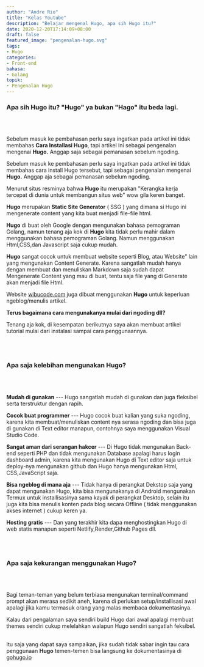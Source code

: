 ```yaml
---
author: "Andre Rio"
title: "Kelas Youtube"
description: "Belajar mengenal Hugo, apa sih Hugo itu?"
date: 2020-12-20T17:14:09+08:00
draft: false
featured_image: "pengenalan-hugo.svg"
tags: 
- Hugo
categories:
- Front-end
bahasa:
- Golang
topik:
- Pengenalan Hugo
---
```


### Apa sih Hugo itu? **"Hugo"** ya bukan **"Hago"** itu beda lagi.
\
<br/>

Sebelum masuk ke pembahasan perlu saya ingatkan pada artikel ini tidak membahas **Cara Installasi Hugo**, tapi artikel ini sebagai pengenalan mengenai **Hugo.** Anggap saja sebagai pemanasan sebelum ngoding.

Sebelum masuk ke pembahasan perlu saya ingatkan pada artikel ini tidak membahas cara install Hugo tersebut, tapi sebagai pengenalan mengenai **Hugo.** Anggap aja sebagai pemanasan sebelum ngoding.

Menurut situs resminya bahwa **Hugo** itu merupakan "Kerangka kerja tercepat di dunia untuk membangun situs web" wow gila keren banget.

**Hugo** merupakan **Static Site Generator** ( SSG ) yang dimana si Hugo ini mengenerate content yang kita buat menjadi file-file html.

**Hugo** di buat oleh Google dengan mengunakan bahasa pemograman Golang, namun tenang aja kok di **Hugo** kita tidak perlu mahir dalam menggunakan bahasa pemograman Golang. Namun menggunakan Html,CSS,dan Javascript saja cukup mudah.

**Hugo** sangat cocok untuk membuat website seperti Blog, atau Website" lain yang mengunakan Content Generate. Karena sangatlah mudah hanya dengan membuat dan menuliskan Markdown saja sudah dapat Mengenerate Content yang mau di buat, tentu saja file yang di Generate akan menjadi file Html.

Website [wibucode.com](https://wibucode.com) juga dibuat menggunakan **Hugo** untuk keperluan ngeblog/menulis artikel.

**Terus bagaimana cara mengunakanya mulai dari ngoding dll?**

Tenang aja kok, di kesempatan berikutnya saya akan membuat artikel tutorial mulai dari instalasi sampai cara penggunaannya.

\
<br/>

### Apa saja kelebihan mengunakan Hugo?
\
<br/>

**Mudah di gunakan**
--- Hugo sangatlah mudah di gunakan dan juga fleksibel serta terstruktur dengan rapih.

**Cocok buat programmer**
--- Hugo cocok buat kalian yang suka ngoding, karena kita membuat/menuliskan content nya serasa ngoding dan bisa juga di gunakan di Text editor manapun, contohnya saya menggunakan Visual Studio Code.

**Sangat aman dari serangan hakcer**
--- Di Hugo tidak mengunakan Back-end seperti PHP dan tidak mengunakan Database apalagi harus login dashboard admin, karena kita mengunakan Hugo di Text editor saja untuk deploy-nya mengunakan github dan Hugo hanya mengunakan Html, CSS,JavaScript saja.

**Bisa ngeblog di mana aja**
--- Tidak hanya di perangkat Dekstop saja yang dapat mengunakan Hugo, kita bisa mengunakanya di Android mengunakan Termux untuk installisasinya sama kayak di perangkat Desktop, selain itu juga kita bisa menulis konten pada blog secara Offline ( tidak menggunakan akses internet ) cukup keren ya.

**Hosting gratis**
--- Dan yang terakhir kita dapa menghostingkan Hugo di web statis manapun seperti Netlify,Render,Github Pages dll.

\
<br/>

### Apa saja kekurangan menggunakan Hugo?
\
<br/>

Bagi teman-teman yang belum terbiasa mengunakan terminal/command prompt akan merasa sedikit aneh, karena di perlukan setup/installisasi awal apalagi jika kamu termasuk orang yang malas membaca dokumentasinya.

Kalau dari pengalaman saya sendiri build Hugo dari awal apalagi membuat themes sendiri cukup melelahkan walapun Hugo sendiri sangatlah feksibel.
\
<br/>

Itu saja yang dapat saya sampaikan, jika sudah tidak sabar ingin tau cara penggunaan **Hugo** temen-temen bisa langsung ke dokumentasinya di [gohugo.io](https://gohugo.io/)